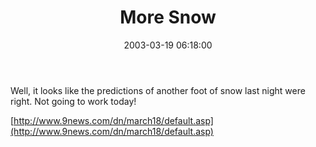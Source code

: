 ﻿---
layout: post
title: "More Snow"
comments: false
date: 2003-03-19 06:18:00
updated: 2004-05-03 21:14:00
categories:
 - Personal
subtext-id: 0805812b-4b26-4c8a-a056-a706db42cac4
alias: /blog/More-Snow.aspx
---


Well, it looks like the predictions of another foot of snow last night were right. Not going to work today!

[http://www.9news.com/dn/march18/default.asp](http://www.9news.com/dn/march18/default.asp)
